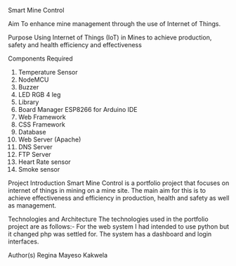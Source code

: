 




Smart Mine Control

Aim
To enhance mine management through the use of Internet of Things.

Purpose
Using Internet of Things (IoT) in Mines to achieve production, safety and health efficiency and effectiveness

Components Required
1. Temperature Sensor
2. NodeMCU
3. Buzzer
4. LED RGB 4 leg
5. Library
6. Board Manager ESP8266 for Arduino IDE
7. Web Framework 
8. CSS Framework 
9. Database
10. Web Server (Apache)
11. DNS Server
12. FTP Server
13. Heart Rate sensor
14. Smoke sensor

Project Introduction
Smart Mine Control is a portfolio project that focuses on internet of things in mining on a mine site.
The main aim for this is to achieve effectiveness and efficiency in production, health and safety as well as management.

Technologies and Architecture
The technologies used in the portfolio project are as follows:-
For the web system I had intended to use python but it changed php was settled for.
The system has a dashboard and login interfaces.



Author(s)
Regina Mayeso Kakwela
